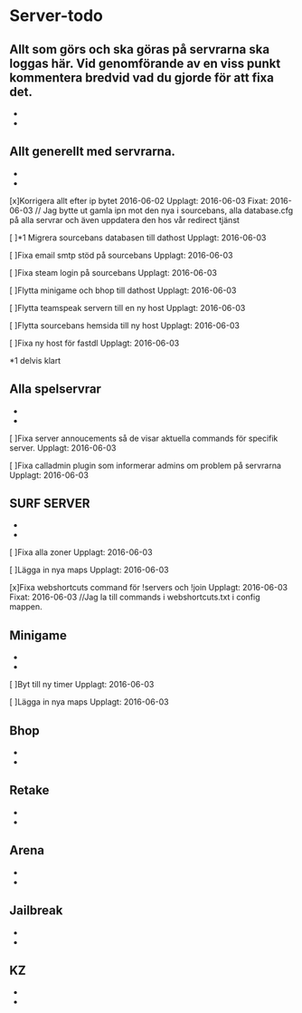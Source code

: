 # Server-todo
Allt som görs och ska göras på servrarna ska loggas här. Vid genomförande av en viss punkt kommentera bredvid vad du gjorde för att fixa det.
-
-
-
Allt generellt med servrarna.
-
-
-
[x]Korrigera allt efter ip bytet 2016-06-02   Upplagt: 2016-06-03 Fixat: 2016-06-03 // Jag bytte ut gamla ipn mot den nya i sourcebans, alla database.cfg på alla servrar och även uppdatera den hos vår redirect tjänst 

[ ]*1 Migrera sourcebans databasen till dathost   Upplagt: 2016-06-03

[ ]Fixa email smtp stöd på sourcebans   Upplagt: 2016-06-03

[ ]Fixa steam login på sourcebans   Upplagt: 2016-06-03

[ ]Flytta minigame och bhop till dathost  Upplagt: 2016-06-03 

[ ]Flytta teamspeak servern till en ny host   Upplagt: 2016-06-03

[ ]Flytta sourcebans hemsida till ny host   Upplagt: 2016-06-03

[ ]Fixa ny host för fastdl  Upplagt: 2016-06-03

*1 delvis klart

Alla spelservrar
-
-
-

[ ]Fixa server annoucements så de visar aktuella commands för specifik server.  Upplagt: 2016-06-03

[ ]Fixa calladmin plugin som informerar admins om problem på servrarna  Upplagt: 2016-06-03

SURF SERVER
-
-
-
[ ]Fixa alla zoner  Upplagt: 2016-06-03

[ ]Lägga in nya maps  Upplagt: 2016-06-03

[x]Fixa webshortcuts command för !servers och !join   Upplagt: 2016-06-03 Fixat: 2016-06-03 //Jag la till commands i webshortcuts.txt i config mappen.

Minigame
-
-
-
[ ]Byt till ny timer  Upplagt: 2016-06-03

[ ]Lägga in nya maps  Upplagt: 2016-06-03

Bhop
-
-
-
Retake
-
-
-
Arena
-
-
-
Jailbreak
-
-
-
KZ
-
-
-

